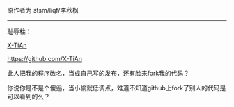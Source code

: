 ﻿原作者为 stsm/liqf/李秋枫

-----------------

耻辱柱：

[X-TiAn](https://github.com/X-TiAn)

<https://github.com/X-TiAn>

此人把我的程序改名，当成自己写的发布，还有脸来fork我的代码？

你说你是不是个傻逼，当小偷就低调点，难道不知道github上fork了别人的代码是可以看到的么？
